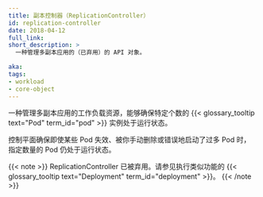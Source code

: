 ```yaml
---
title: 副本控制器（ReplicationController）
id: replication-controller
date: 2018-04-12
full_link: 
short_description: >
  一种管理多副本应用的（已弃用）的 API 对象。

aka: 
tags:
- workload
- core-object
---
```



一种管理多副本应用的工作负载资源，能够确保特定个数的
{{< glossary_tooltip text="Pod" term_id="pod" >}}
实例处于运行状态。


控制平面确保即使某些 Pod 失效、被你手动删除或错误地启动了过多 Pod 时，
指定数量的 Pod 仍处于运行状态。

{{< note >}}
ReplicationController 已被弃用。请参见执行类似功能的
{{< glossary_tooltip text="Deployment" term_id="deployment" >}}。
{{< /note >}}
